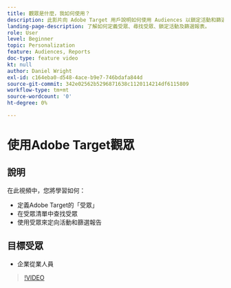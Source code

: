 ```yaml
---
title: 觀眾是什麼，我如何使用？
description: 此影片向 Adobe Target 用戶說明如何使用 Audiences 以鎖定活動和篩選報表。
landing-page-description: 了解如何定義受眾、尋找受眾、鎖定活動及篩選報表。
role: User
level: Beginner
topic: Personalization
feature: Audiences, Reports
doc-type: feature video
kt: null
author: Daniel Wright
exl-id: c164eba0-d548-4ace-b9e7-746bdafa844d
source-git-commit: 342e02562b5296871638c1120114214df6115809
workflow-type: tm+mt
source-wordcount: '0'
ht-degree: 0%

---
```


# 使用Adobe Target觀眾

## 說明

在此視頻中，您將學習如何：

* 定義Adobe Target的「受眾」
* 在受眾清單中查找受眾
* 使用受眾來定向活動和篩選報告

## 目標受眾

* 企業從業人員

>[!VIDEO](https://video.tv.adobe.com/v/17398/?quality=12)
